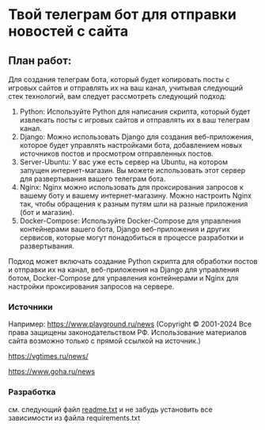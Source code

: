# Твой телеграм бот для отправки новостей с сайта

## План работ:

Для создания телеграм бота, который будет копировать посты с игровых сайтов и отправлять их на ваш канал, учитывая
следующий стек технологий, вам следует рассмотреть следующий подход:

1. Python: Используйте Python для написания скрипта, который будет извлекать посты с игровых сайтов и отправлять их в
   ваш телеграм канал.
2. Django: Можно использовать Django для создания веб-приложения, которое будет управлять настройками бота, добавлением
   новых источников постов и просмотром отправленных постов.
3. Server-Ubuntu: У вас уже есть сервер на Ubuntu, на котором запущен интернет-магазин. Вы можете использовать этот
   сервер для развертывания вашего телеграм бота.
4. Nginx: Nginx можно использовать для проксирования запросов к вашему боту и вашему интернет-магазину. Можно настроить
   Nginx так, чтобы обращения к разным путям шли на разные приложения (бот и магазин).
5. Docker-Compose: Используйте Docker-Compose для управления контейнерами вашего бота, Django веб-приложения и других
   сервисов, которые могут понадобиться в процессе разработки и развертывания.

Подход может включать создание Python скрипта для обработки постов и отправки их на канал, веб-приложения на Django
для управления ботом, Docker-Compose для управления контейнерами и Nginx для настройки проксирования запросов на
сервере.

### Источники

Например:
https://www.playground.ru/news (Copyright © 2001-2024
Все права защищены законодательством РФ. Использование материалов сайта возможно только с прямой ссылкой на источник.)

https://vgtimes.ru/news/

https://www.goha.ru/news

### Разработка

см. следующий файл [readme.txt](readme.txt) и не забудь установить все зависимости из файла requirements.txt